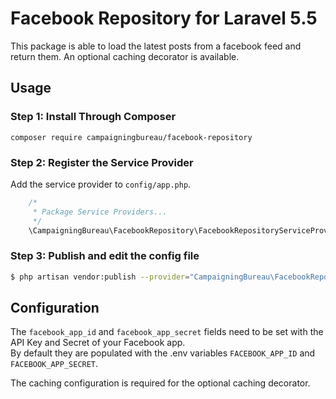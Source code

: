 # Facebook Repository for Laravel 5.5

This package is able to load the latest posts from a facebook feed and return them. An optional caching decorator is available.

## Usage

### Step 1: Install Through Composer

```
composer require campaigningbureau/facebook-repository
```

### Step 2: Register the Service Provider

Add the service provider to `config/app.php`.

```php
	/*
	 * Package Service Providers...
	 */
	\CampaigningBureau\FacebookRepository\FacebookRepositoryServiceProvider::class,
```

### Step 3: Publish and edit the config file

```bash
$ php artisan vendor:publish --provider="CampaigningBureau\FacebookRepository\FacebookRepositoryServiceProvider"
```

## Configuration

The `facebook_app_id` and `facebook_app_secret` fields need to be set with the API Key and Secret of your Facebook app.  
By default they are populated with the .env variables `FACEBOOK_APP_ID` and `FACEBOOK_APP_SECRET`.

The caching configuration is required for the optional caching decorator. 